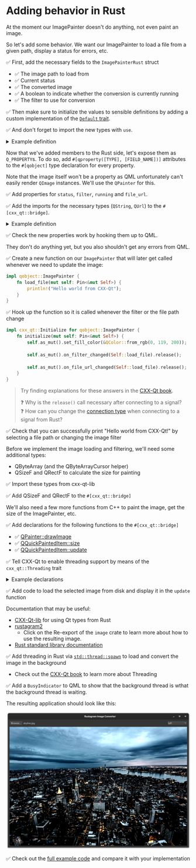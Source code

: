 # Adding behavior in Rust

At the moment our ImagePainter doesn't do anything, not even paint an image.

So let's add some behavior.
We want our ImagePainter to load a file from a given path, display a status for errors, etc.

✅ First, add the necessary fields to the `ImagePainterRust` struct
* ✅ The image path to load from
* ✅ Current status
* ✅ The converted image
* ✅ A boolean to indicate whether the conversion is currently running
* ✅ The filter to use for conversion

✅ Then make sure to initialize the values to sensible definitions by adding a custom implementation of the [`Default` trait](https://doc.rust-lang.org/std/default/trait.Default.html).

✅ And don't forget to import the new types with `use`.

<details>
<summary>Example definition</summary>

```rust
use cxx_qt_lib::{QColor, QImage, QString, QUrl};

pub struct ImagePainterRust {
    filter: QString,
    status: QString,
    running: bool,
    file_url: QUrl,

    image: Option<QImage>,
}

impl Default for ImagePainterRust {
    fn default() -> Self {
        Self {
            filter: QString::from("1977"),
            status: QString::from("No file selected"),
            image: None,
            file_url: QUrl::default(),
            running: false,
        }
    }
}
```
</details>

Now that we've added members to the Rust side, let's expose them as `Q_PROPERTY`s.
To do so, add `#[qproperty([TYPE], [FIELD_NAME])]` attributes to the `#[qobject]` type declaration for every property.

Note that the image itself won't be a property as QML unfortunately can't easily render `QImage` instances.
We'll use the `QPainter` for this.

✅ Add properties for `status`, `filter`, `running` and `file_url`.

✅ Add the imports for the necessary types (`QString`, `QUrl`) to the `#[cxx_qt::bridge]`.

<details>
<summary>Example definition</summary>

```rust
#[cxx_qt::bridge(cxx_file_stem = "image_painter")]
pub mod qobject {
    unsafe extern "C++" {
        include!("cxx-qt-lib/qcolor.h");
        type QColor = cxx_qt_lib::QColor;

        include!("cxx-qt-lib/qurl.h");
        type QUrl = cxx_qt_lib::QUrl;

        include!("cxx-qt-lib/qstring.h");
        type QString = cxx_qt_lib::QString;

        include!(<QtQuick/QQuickPaintedItem>);
    }

    // ...

    unsafe extern "RustQt" {
        #[qml_element]
        #[base = "QQuickPaintedItem"]
        #[qobject]
        #[qproperty(QString, status)]
        #[qproperty(QString, filter)]
        #[qproperty(QUrl, file_url)]
        #[qproperty(bool, running)]
        type ImagePainter = super::ImagePainterRust;

        // ...
    }

    // ...
}
```
</details>

✅ Check the new properties work by hooking them up to QML.

They don't do anything yet, but you also shouldn't get any errors from QML.

✅ Create a new function on our `ImagePainter` that will later get called whenever we need to update the image:
```rust
impl qobject::ImagePainter {
    fn load_file(mut self: Pin<&mut Self>) {
        println!("Hello world from CXX-Qt");
    }
}
```

✅ Hook up the function so it is called whenever the filter or the file path change
```rust
impl cxx_qt::Initialize for qobject::ImagePainter {
    fn initialize(mut self: Pin<&mut Self>) {
        self.as_mut().set_fill_color(&QColor::from_rgb(0, 119, 200));

        self.as_mut().on_filter_changed(Self::load_file).release();

        self.as_mut().on_file_url_changed(Self::load_file).release();
    }
}
```
> Try finding explanations for these answers in the [CXX-Qt book][CXX-Qt book].
>
> ❓ Why is the `release()` call necessary after connecting to a signal?\
> ❓ How can you change the [connection type](https://doc.qt.io/qt-6/qt.html#ConnectionType-enum) when connecting to a signal from Rust?

✅ Check that you can successfully print "Hello world from CXX-Qt!" by selecting a file path or changing the image filter

Before we implement the image loading and filtering, we'll need some additional types:
* QByteArray (and the QByteArrayCursor helper)
* QSizeF and QRectF to calculate the size for painting

✅ Import these types from cxx-qt-lib

✅ Add QSizeF and QRectF to the `#[cxx_qt::bridge]`

We'll also need a few more functions from C++ to paint the image, get the size of the ImagePainter, etc.

✅ Add declarations for the following functions to the `#[cxx_qt::bridge]`
* ✅ [QPainter::drawImage](https://doc.qt.io/qt-5/qpainter.html#drawImage-4)
* ✅ [QQuickPaintedItem::size][QQuickPaintedItem]
* ✅ [QQuickPaintedItem::update][QQuickPaintedItem]

✅ Tell CXX-Qt to enable threading support by means of the `cxx_qt::Threading` trait

<details>
<summary> Example declarations </summary>

```rust
#[cxx_qt::bridge(cxx_file_stem = "image_painter")]
mod qobject {
    // ...

    unsafe extern "C++" {
        include!(<QtGui/QPainter>);
        type QPainter;

        #[rust_name = "draw_image"]
        fn drawImage(self: Pin<&mut QPainter>, rectangle: &QRectF, image: &QImage);
    }

    unsafe extern "RustQt" {
        // ...

        #[inherit]
        fn size(self: &ImagePainter) -> QSizeF;

        #[inherit]
        fn update(self: Pin<&mut ImagePainter>);
    }

    impl cxx_qt::Threading for ImagePainter {}
    // ...
}
```
</details>

✅ Add code to load the selected image from disk and display it in the `update` function

Documentation that may be useful:
* [CXX-Qt-lib](https://docs.rs/cxx-qt-lib/latest/cxx_qt_lib/) for using Qt types from Rust
* [rustagram2](https://docs.rs/rustagram2/latest/rustagram/)
    * Click on the Re-export of the `image` crate to learn more about how to use the resulting image.
* [Rust standard library documentation](https://doc.rust-lang.org/std/index.html)

✅ Add threading in Rust via [`std::thread::spawn`](https://doc.rust-lang.org/std/thread/fn.spawn.html) to load and convert the image in the background
* Check out the [CXX-Qt book][CXX-Qt book] to learn more about Threading

✅ Add a `BusyIndicator` to QML to show that the background thread is wthat the background thread is waiting.

The resulting application should look like this:

![The final application, showing the picture of a skyline that has been filtered using the "lofi" filter](./qt-gui-skyline.png)

✅ Check out the [full example code](https://github.com/ferrous-systems/qt-training-2023/tree/main/crates/qt-gui) and compare it with your implementation

[QQuickPaintedItem]: https://doc.qt.io/qt-6/qquickpainteditem-members.html
[CXX-Qt book]: https://docs.rs/cxx-qt-lib/latest/cxx_qt_lib/
